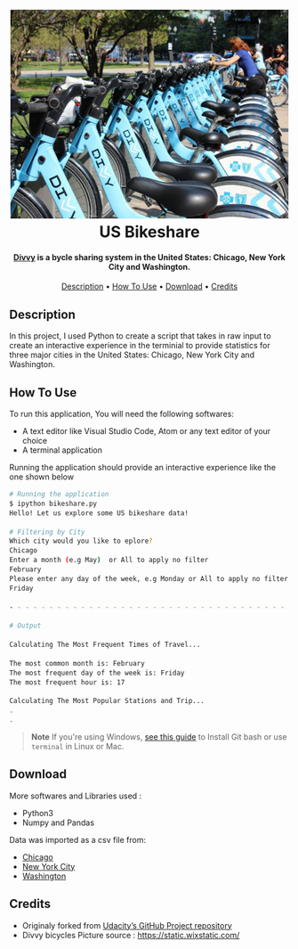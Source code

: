 
<h1 align="center">
  <br>
  <img src="file.jpg" alt="Markdownify" width="500">
  <br>
  US Bikeshare
  <br>
</h1>


<h4 align="center"><a href="https://divvybikes.com/" target="_blank">Divvy</a> is a bycle sharing system in the United States: Chicago, New York City and Washington.</h4>


<p align="center">
  <a href="#Description">Description</a> •
  <a href="#how-to-use">How To Use</a> •
  <a href="#download">Download</a> •
  <a href="#credits">Credits</a>
  
</p>


## Description

In this project, I used Python to create a script that takes in raw input to create an interactive experience in the terminial to provide statistics for three major cities in the United States: Chicago, New York City and Washington.

## How To Use

To run this application, You will need the following softwares:
- A text editor like Visual Studio Code, Atom or any text editor of your choice
- A terminal application
 
Running the application should provide an interactive experience like the one shown below

```bash
# Running the application
$ ipython bikeshare.py
Hello! Let us explore some US bikeshare data!

# Filtering by City
Which city would you like to eplore?
Chicago 
Enter a month (e.g May)  or All to apply no filter
February
Please enter any day of the week, e.g Monday or All to apply no filter
Friday

- - - - - - - - - - - - - - - - - - - - - - - - - - - - - - - - - - - - - -

# Output

Calculating The Most Frequent Times of Travel...

The most common month is: February
The most frequent day of the week is: Friday
The most frequent hour is: 17

Calculating The Most Popular Stations and Trip...
.
.
```

> **Note**
> If you're using Windows, [see this guide](https://medium.com/@GalarnykMichael/install-git-on-windows-9acf2a1944f0) to Install Git bash or use `terminal` in Linux or Mac.


## Download
More softwares and Libraries used :
- Python3
- Numpy and Pandas

Data was imported as a csv file from:
- [Chicago](https://ride.divvybikes.com/system-data)
- [New York City](https://www.citibikenyc.com/system-data)
- [Washington](https://ride.capitalbikeshare.com/system-data)

## Credits

- Originaly forked from [Udacity’s GitHub Project repository](https://github.com/udacity/pdsnd_github)
- Divvy bicycles Picture source : https://static.wixstatic.com/



